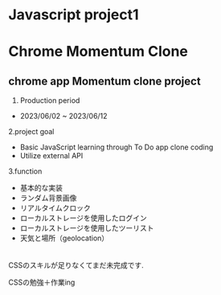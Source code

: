 #  Javascript project1

 <h1>Chrome Momentum Clone</h1>   

<h2>chrome app Momentum clone project  </h2>     

1. Production period      
+ 2023/06/02 ~ 2023/06/12

2.project goal      
+ Basic JavaScript learning through To Do app clone coding
+ Utilize external API   

3.function    
  + 基本的な実装   
  + ランダム背景画像   
  + リアルタイムクロック   
  + ローカルストレージを使用したログイン   
  + ローカルストレージを使用したツーリスト   
  + 天気と場所（geolocation）
  </br>   　　　


CSSのスキルが足りなくてまだ未完成です.　　
    
CSSの勉強＋作業ing   

